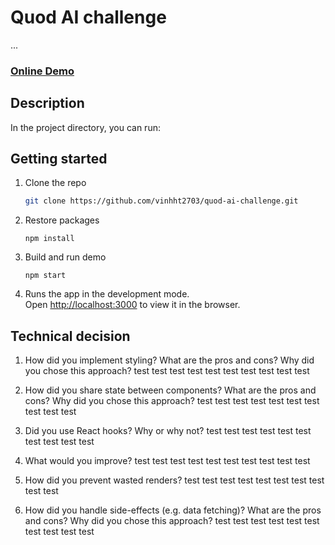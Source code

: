 # Quod AI challenge

...

<h3>
    <a href="https://huynhtanvinh-quod-ai.netlify.app/" target="_blank">Online Demo</a>
</h3>

## Description

In the project directory, you can run:

## Getting started

1. Clone the repo
   ```sh
   git clone https://github.com/vinhht2703/quod-ai-challenge.git
   ```
2. Restore packages
   ```
   npm install
   ```
3. Build and run demo
   ```
   npm start
   ```
4. Runs the app in the development mode.\
   Open [http://localhost:3000](http://localhost:3000) to view it in the browser.

## Technical decision

1. How did you implement styling? What are the pros and cons? Why did you chose this approach?
   test test test test test test test test test test

2. How did you share state between components? What are the pros and cons? Why did you chose this approach?
   test test test test test test test test test test

3. Did you use React hooks? Why or why not?
   test test test test test test test test test test

4. What would you improve?
   test test test test test test test test test test

5. How did you prevent wasted renders?
   test test test test test test test test test test

6. How did you handle side-effects (e.g. data fetching)? What are the pros and cons? Why did you chose this approach?
   test test test test test test test test test test
